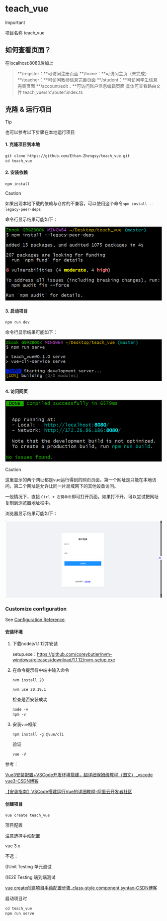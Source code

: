 # teach_vue



> [!IMPORTANT]
>
> 项目名称 teach_vue

## 如何查看页面？

在localhost:8080后加上
> **/register：**可访问注册页面
> **/home：**可访问主页（未完成）
> **/teacher：**可访问教师信息完善页面
> **/student：**可访问学生信息完善页面
> **/account/edit：**可访问账户信息编辑页面
具体可查看路由文件 teach_vue\src\router\index.ts

## 克隆 & 运行项目

> [!TIP] 
>
> 也可以参考以下步骤在本地运行项目


#### 1. 克隆项目到本地

```
git clone https://github.com/Ethan-Zhengsy/teach_vue.git
cd teach_vue
```
#### 2. 安装依赖

```
npm install
```

> [!CAUTION]
>
> 如果出现本地下载的依赖与仓库的不兼容，可以使用这个命令`npm install --legacy-peer-deps`

命令行显示结果可能如下：

![npm_install_show](./image/npm_install_show.png)

#### 3. 启动项目

```
npm run dev
```

命令行显示结果可能如下：

![npm_run_serve_show](./image/npm_run_serve_show.png)

#### 4. 访问网页 

![vue_run_show](./image/vue_run_show.png)

> [!CAUTION]
>
> 这里显示的两个网址都是vue运行得到的网页页面，第一个网址是只能在本地访问，第二个网址是允许让同一片局域网下的其他设备访问。
> 
> 一般情况下，直接 `Ctrl + 左键单击`即可打开页面。如果打不开，可以尝试把网址复制到浏览器地址栏中。

浏览器显示结果可能如下：

![webpage_show](./image/webpage_show.png)

### Customize configuration
See [Configuration Reference](https://cli.vuejs.org/config/).



#### 安装环境

1. 下载nodejs1.1.12并安装

    setup.exe：https://github.com/coreybutler/nvm-windows/releases/download/1.1.12/nvm-setup.exe

2. 在命令提示符中端中输入命令

    ```shell
    nvm install 20
    ```

    ```shell
    nvm use 20.19.1
    ```

    检查是否安装成功

    ```shell
    node -v
    npm -v
    ```

3. 安装`vue`框架

    ```shell
    npm install -g @vue/cli
    ```

    验证

    ```shell
    vue -V
    ```

参考：

[Vue3安装配置+VSCode开发环境搭建，超详细保姆级教程（图文）_vscode vue3-CSDN博客](https://blog.csdn.net/s_naughty/article/details/144981486)

[【安装指南】VSCode搭建运行Vue的详细教程-阿里云开发者社区](https://developer.aliyun.com/article/1433440)

#### 创建项目

```shell
vue create teach_vue
```

项目配置

注意选择手动配置

vue 3.x

不选：

()Unit Testing 单元测试

()E2E Testing 端到端测试

[vue create创建项目手动配置步骤_class-style component syntax-CSDN博客](https://blog.csdn.net/weixin_45032067/article/details/126356391)


启动项目时

```
cd teach_vue
npm run serve
```



